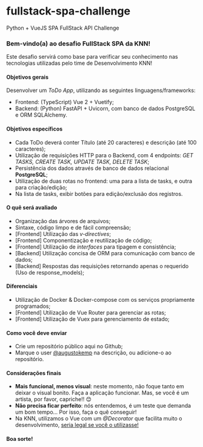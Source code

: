 # fullstack-spa-challenge
Python + VueJS SPA FullStack API Challenge

### Bem-vindo(a) ao desafio FullStack SPA da KNN!
Este desafio servirá como base para verificar seu conhecimento nas tecnologias utilizadas pelo time de Desenvolvimento KNN!

#### Objetivos gerais
Desenvolver um *ToDo App*, utilizando as seguintes linguagens/frameworks:
- Frontend: (TypeScript) Vue 2 + Vuetify;
- Backend: (Python) FastAPI + Uvicorn, com banco de dados PostgreSQL e ORM SQLAlchemy.

#### Objetivos específicos
- Cada ToDo deverá conter Título (até 20 caracteres) e descrição (até 100 caracteres);
- Utilização de requisições HTTP para o Backend, com 4 endpoints: *GET TASKS, CREATE TASK, UPDATE TASK, DELETE TASK*;
- Persistência dos dados através de banco de dados relacional **PostgreSQL**;
- Utilização de duas rotas no frontend: uma para a lista de tasks, e outra para criação/edição;
- Na lista de tasks, exibir botões para edição/exclusão dos registros.

#### O quê será avaliado
- Organização das árvores de arquivos;
- Sintaxe, código limpo e de fácil compreensão;
- [Frontend] Utilização das *v-directives*;
- [Frontend] Componentização e reutilização de código;
- [Frontend] Utilização de *interfaces* para tipagem e consistência;
- [Backend] Utilização concisa de ORM para comunicação com banco de dados;
- [Backend] Respostas das requisições retornando apenas o requerido (Uso de response_models);

#### Diferenciais
- Utilização de Docker & Docker-compose com os serviços propriamente programados;
- [Frontend] Utilização de Vue Router para gerenciar as rotas;
- [Frontend] Utilização de Vuex para gerenciamento de estado;

#### Como você deve enviar
- Crie um repositório público aqui no Github;
- Marque o user <a target="_blank" href="https://github.com/augustokemp">@augustokemp</a> na descrição, ou adicione-o ao repositório.

#### Considerações finais
- **Mais funcional, menos visual**: neste momento, não foque tanto em deixar o visual bonito. Faça a aplicação funcionar. Mas, se você é um artista, por favor, capriche!! 😊
- **Não precisa ficar perfeito**: nós entendemos, é um teste que demanda um bom tempo... Por isso, faça o quê conseguir!
- Na KNN, utilizamos o Vue com um *@Decorator* que facilita muito o desenvolvimento, <a target="_blank" href="https://class-component.vuejs.org/">seria legal se você o utilizasse!</a>

#### Boa sorte!
